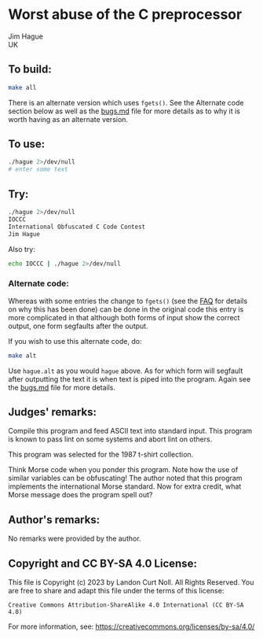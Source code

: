 # Worst abuse of the C preprocessor

Jim Hague\
UK

## To build:

```sh
make all
```

There is an alternate version which uses `fgets()`. See the Alternate code
section below as well as the [bugs.md](/bugs.md) file for more details as to why
it is worth having as an alternate version.

## To use:

```sh
./hague 2>/dev/null
# enter some text
```

## Try:

```sh
./hague 2>/dev/null
IOCCC
International Obfuscated C Code Contest
Jim Hague
```

Also try:

```sh
echo IOCCC | ./hague 2>/dev/null
```

### Alternate code:

Whereas with some entries the change to `fgets()` (see the [FAQ](/faq.md) for
details on why this has been done) can be done in the original code this entry
is more complicated in that although both forms of input show the correct
output, one form segfaults after the output.

If you wish to use this alternate code, do:

```sh
make alt
```

Use `hague.alt` as you would `hague` above. As for which form will segfault
after outputting the text it is when text is piped into the program. Again see
the [bugs.md](/bugs.md) file for more details.



## Judges' remarks:

Compile this program and feed ASCII text into standard input.  This
program is known to pass lint on some systems and abort lint on
others.

This program was selected for the 1987 t-shirt collection.

Think Morse code when you ponder this program.  Note how the use of
similar variables can be obfuscating!  The author noted that this
program implements the international Morse standard.  Now for extra
credit, what Morse message does the program spell out?

## Author's remarks:

No remarks were provided by the author.

## Copyright and CC BY-SA 4.0 License:

This file is Copyright (c) 2023 by Landon Curt Noll.  All Rights Reserved.
You are free to share and adapt this file under the terms of this license:

    Creative Commons Attribution-ShareAlike 4.0 International (CC BY-SA 4.0)

For more information, see: https://creativecommons.org/licenses/by-sa/4.0/
